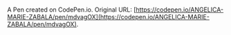 # 

A Pen created on CodePen.io. Original URL: [https://codepen.io/ANGELICA-MARIE-ZABALA/pen/mdvagOX](https://codepen.io/ANGELICA-MARIE-ZABALA/pen/mdvagOX).

